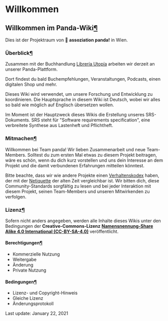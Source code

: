 # Willkommen

## Willkommen im Panda-Wiki[¶](willkommen.md#willkommen-im-panda-wiki) <a id="willkommen-im-panda-wiki"></a>

Dies ist der Projektraum von 🐾 **assoziation panda!** in Wien.

### Überblick[¶](willkommen.md#überblick) <a id="&#xFC;berblick"></a>

Zusammen mit der Buchhandlung [Librería Utopía](https://radicalbookstore.com/) arbeiten wir derzeit an unserer Panda-Plattform.

Dort findest du bald Buchempfehlungen, Veranstaltungen, Podcasts, einen digitalen Shop und mehr.

Dieses Wiki wird verwendet, um unsere Forschung und Entwicklung zu koordinieren. Die Hauptsprache in diesem Wiki ist Deutsch, wobei wir alles so bald wie möglich auf Englisch übersetzen wollen.

Im Moment ist der Hauptzweck dieses Wikis die Erstellung unseres SRS-Dokuments. SRS steht für "Software requirements specification", eine verbreitete Synthese aus Lastenheft und Pflichtheft.

### Mitmachen[¶](willkommen.md#mitmachen) <a id="mitmachen"></a>

Willkommen bei Team panda! Wir lieben Zusammenarbeit und neue Team-Members. Solltest du zum ersten Mal etwas zu diesem Projekt beitragen, wäre es schön, wenn du dich kurz vorstellen und uns dein Interesse an dem Projekt und die damit verbundenen Erfahrungen mitteilen könntest.

Bitte beachte, dass wir wie andere Projekte einen [Verhaltenskodex](https://pandainfo.github.io/community/wiki/de/Startseite/Verhaltenskodex) haben, der mit der [Netiquette](https://tools.ietf.org/html/rfc1855) der alten Zeit vergleichbar ist. Wir bitten dich, diese Community-Standards sorgfältig zu lesen und bei jeder Interaktion mit diesem Projekt, seinen Team-Members und unseren Mitwirkenden zu verfolgen.

### Lizenz[¶](willkommen.md#lizenz) <a id="lizenz"></a>

Sofern nicht anders angegeben, werden alle Inhalte dieses Wikis unter den Bedingungen der **Creative-Commons-Lizenz** [**Namensnennung-Share Alike 4.0 International \(CC-BY-SA-4.0\)**](https://creativecommons.org/licenses/by-sa/4.0/legalcode.de) veröffentlicht.

#### Berechtigungen[¶](willkommen.md#berechtigungen) <a id="berechtigungen"></a>

* Kommerzielle Nutzung
* Weitergabe
* Änderung
* Private Nutzung

#### Bedingungen[¶](willkommen.md#bedingungen) <a id="bedingungen"></a>

* Lizenz- und Copyright-Hinweis
* Gleiche Lizenz
* Änderungsprotokoll

 Last update: January 22, 2021


